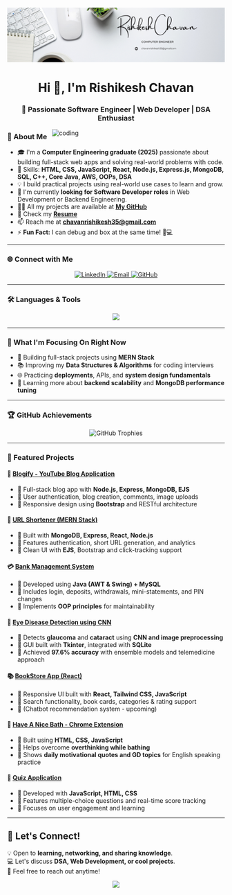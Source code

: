 ![banner](https://github.com/githubrishi321/githubrishi321/blob/main/White%20and%20Black%20Simple%20Marketing%20LinkedIn%20Banner.png)

<h1 align="center">Hi 👋, I'm Rishikesh Chavan</h1>
<h3 align="center">🚀 Passionate Software Engineer | Web Developer | DSA Enthusiast</h3>

<img align="right" alt="coding" width="400" src="https://user-images.githubusercontent.com/55389276/140866485-8fb1c876-9a8f-4d6a-98dc-08c4981eaf70.gif">

### 🚀 About Me
- 🎓 I'm a **Computer Engineering graduate (2025)** passionate about building full-stack web apps and solving real-world problems with code.
- 🧠 Skills: **HTML, CSS, JavaScript, React, Node.js, Express.js, MongoDB, SQL, C++, Core Java, AWS, OOPs, DSA**
- 💡 I build practical projects using real-world use cases to learn and grow.
- 👀 I'm currently **looking for Software Developer roles** in Web Development or Backend Engineering.
- 👨‍💻 All my projects are available at **[My GitHub](https://github.com/githubrishi321)**
- 📄 Check my **[Resume](https://drive.google.com/file/d/1euow4wUrRrc3QvYRhjJYJJQjJg6FUtMD/view?usp=drive_link)**
- 📫 Reach me at **chavanrishikesh35@gmail.com**
- ⚡ **Fun Fact:** I can debug and box at the same time! 🥊💻

---

### 🌐 Connect with Me  
<p align="center">
  <a href="https://www.linkedin.com/in/rishikesh-c-461178197" target="_blank">
    <img src="https://img.shields.io/badge/LinkedIn-0077B5.svg?style=for-the-badge&logo=linkedin&logoColor=white" alt="LinkedIn"/>
  </a>
  <a href="mailto:chavanrishikesh35@gmail.com">
    <img src="https://img.shields.io/badge/Email-D14836.svg?style=for-the-badge&logo=gmail&logoColor=white" alt="Email"/>
  </a>
  <a href="https://github.com/githubrishi321">
    <img src="https://img.shields.io/badge/GitHub-100000.svg?style=for-the-badge&logo=github&logoColor=white" alt="GitHub"/>
  </a>
</p>

---

### 🛠️ Languages & Tools  
<p align="center">
  <img src="https://skillicons.dev/icons?i=html,css,javascript,react,nodejs,express,mongodb,mysql,cpp,java,aws" />
</p>

---

### 🚧 What I'm Focusing On Right Now
- 🚀 Building full-stack projects using **MERN Stack**
- 📚 Improving my **Data Structures & Algorithms** for coding interviews
- 🌐 Practicing **deployments**, APIs, and **system design fundamentals**
- 🧩 Learning more about **backend scalability** and **MongoDB performance tuning**

---

### 🏆 GitHub Achievements  
<p align="center">
  <img src="https://github-profile-trophy.vercel.app/?username=githubrishi321&theme=darkhub&no-bg=true&no-frame=true" alt="GitHub Trophies" />
</p>

---

### 📌 Featured Projects  

#### 🔗 [Blogify - YouTube Blog Application](https://github.com/githubrishi321/blogify)
- 🔹 Full-stack blog app with **Node.js, Express, MongoDB, EJS**
- 🔹 User authentication, blog creation, comments, image uploads
- 🔹 Responsive design using **Bootstrap** and RESTful architecture

#### 🔗 [URL Shortener (MERN Stack)](https://github.com/githubrishi321/url-shortener)
- 🔹 Built with **MongoDB, Express, React, Node.js**
- 🔹 Features authentication, short URL generation, and analytics
- 🔹 Clean UI with **EJS**, Bootstrap and click-tracking support

#### 💳 [Bank Management System](https://github.com/githubrishi321/bankmanagement)
- 🔹 Developed using **Java (AWT & Swing) + MySQL**
- 🔹 Includes login, deposits, withdrawals, mini-statements, and PIN changes
- 🔹 Implements **OOP principles** for maintainability

#### 🧠 [Eye Disease Detection using CNN](https://github.com/githubrishi321/Eye-Disease-Detection-Using-CNN)
- 🔹 Detects **glaucoma** and **cataract** using **CNN and image preprocessing**
- 🔹 GUI built with **Tkinter**, integrated with **SQLite**
- 🔹 Achieved **97.6% accuracy** with ensemble models and telemedicine approach

#### 📚 [BookStore App (React)](https://github.com/githubrishi321/bookStoreApp)
- 🔹 Responsive UI built with **React, Tailwind CSS, JavaScript**
- 🔹 Search functionality, book cards, categories & rating support
- 🔹 (Chatbot recommendation system - upcoming)

#### 🛁 [Have A Nice Bath - Chrome Extension](https://github.com/githubrishi321/HaveAniceBath)
- 🔹 Built using **HTML, CSS, JavaScript**
- 🔹 Helps overcome **overthinking while bathing**
- 🔹 Shows **daily motivational quotes and GD topics** for English speaking practice

#### 📝 [Quiz Application](https://github.com/githubrishi321/QUIZ_APPLICATION)
- 🔹 Developed with **JavaScript, HTML, CSS**
- 🔹 Features multiple-choice questions and real-time score tracking
- 🔹 Focuses on user engagement and learning

---

## 💬 Let's Connect!  
💡 Open to **learning, networking, and sharing knowledge**.  
💻 Let's discuss **DSA, Web Development, or cool projects**.  
📩 Feel free to reach out anytime!  

<p align="center">
  <img src="https://media.tenor.com/2uyENRmiUt0AAAAC/coding.gif" width="400" />
</p>
